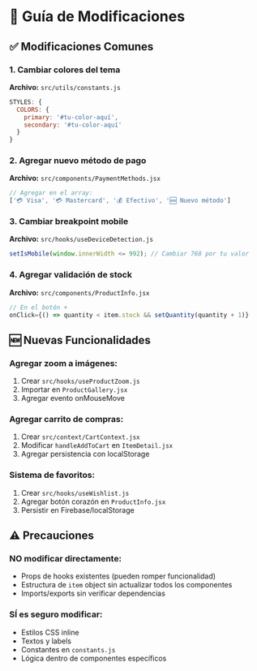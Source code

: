 # 🔧 Guía de Modificaciones

## ✅ Modificaciones Comunes

### 1. Cambiar colores del tema
**Archivo:** `src/utils/constants.js`
```javascript
STYLES: {
  COLORS: {
    primary: '#tu-color-aquí',
    secondary: '#tu-color-aquí'
  }
}
```

### 2. Agregar nuevo método de pago
**Archivo:** `src/components/PaymentMethods.jsx`
```javascript
// Agregar en el array:
['💳 Visa', '💳 Mastercard', '💰 Efectivo', '🆕 Nuevo método']
```

### 3. Cambiar breakpoint mobile
**Archivo:** `src/hooks/useDeviceDetection.js`
```javascript
setIsMobile(window.innerWidth <= 992); // Cambiar 768 por tu valor
```

### 4. Agregar validación de stock
**Archivo:** `src/components/ProductInfo.jsx`
```javascript
// En el botón +
onClick={() => quantity < item.stock && setQuantity(quantity + 1)}
```

## 🆕 Nuevas Funcionalidades

### Agregar zoom a imágenes:
1. Crear `src/hooks/useProductZoom.js`
2. Importar en `ProductGallery.jsx`
3. Agregar evento onMouseMove

### Agregar carrito de compras:
1. Crear `src/context/CartContext.jsx`
2. Modificar `handleAddToCart` en `ItemDetail.jsx`
3. Agregar persistencia con localStorage

### Sistema de favoritos:
1. Crear `src/hooks/useWishlist.js`
2. Agregar botón corazón en `ProductInfo.jsx`
3. Persistir en Firebase/localStorage

## ⚠️ Precauciones

### NO modificar directamente:
- Props de hooks existentes (pueden romper funcionalidad)
- Estructura de `item` object sin actualizar todos los componentes
- Imports/exports sin verificar dependencias

### SÍ es seguro modificar:
- Estilos CSS inline
- Textos y labels
- Constantes en `constants.js`
- Lógica dentro de componentes específicos
